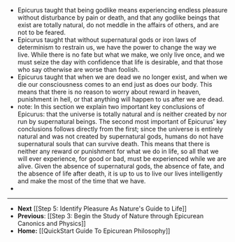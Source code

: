 - Epicurus taught that being godlike means experiencing endless pleasure without disturbance by pain or death, and that any godlike beings that exist are totally natural, do not meddle in the affairs of others, and are not to be feared.
- Epicurus taught that without supernatural gods or iron laws of determinism to restrain us, we have the power to change the way we live. While there is no fate but what we make, we only live once, and we must seize the day with confidence that life is desirable, and that those who say otherwise are worse than foolish.
- Epicurus taught that when we are dead we no longer exist, and when we die our consciousness comes to an end just as does our body. This means that there is no reason to worry about reward in heaven, punishment in hell, or that anything will happen to us after we are dead.
- note: In this section we explain two important key conclusions of Epicurus: that the universe is totally natural and is neither created by nor run by supernatural beings. The second most important of Epicurus’ key conclusions follows directly from the first; since the universe is entirely natural and was not created by supernatural gods, humans do not have supernatural souls that can survive death. This means that there is neither any reward or punishment for what we do in life, so all that we will ever experience, for good or bad, must be experienced while we are alive. Given the absence of supernatural gods, the absence of fate, and the absence of life after death, it is up to us to live our lives intelligently and make the most of the time that we have.
-
- ---
- **Next** [[Step 5:  Identify Pleasure As Nature's Guide to Life]]
- **Previous**: [[Step 3:  Begin the Study of Nature through Epicurean Canonics and Physics]]
- **Home:** [[QuickStart Guide To Epicurean Philosophy]]